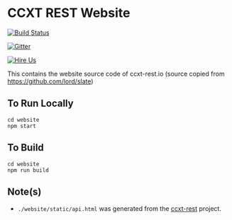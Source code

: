# CCXT REST Website

[![Build Status](https://travis-ci.org/ccxt-rest/ccxt-rest.svg)](https://travis-ci.org/ccxt-rest/ccxt-rest-website)

[![Gitter](https://img.shields.io/gitter/room/ccxt-rest/community.svg)](https://gitter.im/ccxt-rest/community?utm_source=badge&utm_medium=badge&utm_campaign=pr-badge)

[![Hire Us](https://img.shields.io/badge/Need%20a%20Feature%3F-Hire%20Us-green.svg)](https://adroit.ph/ccxt-rest-contact-us/)

This contains the website source code of ccxt-rest.io (source copied from https://github.com/lord/slate)

## To Run Locally
```
cd website
npm start
```

## To Build
```
cd website
npm run build
```

## Note(s)
 * `./website/static/api.html` was generated from the [ccxt-rest](https://github.com/ccxt-rest/ccxt-rest) project.

